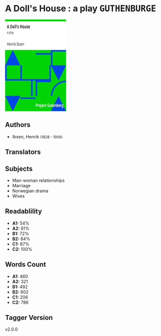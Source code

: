 # A Doll's House : a play <kbd>GUTHENBURGE</kbd>

![](./cover.medium.jpg "")

## Authors


 - Ibsen, Henrik <small>(1828 - 1906)</small>

## Translators



## Subjects


 - Man-woman relationships
 - Marriage
 - Norwegian drama
 - Wives

## Readablility


 - **A1:** 54%
 - **A2:** 61%
 - **B1:** 72%
 - **B2:** 84%
 - **C1:** 87%
 - **C2:** 100%

## Words Count


 - **A1:** 460
 - **A2:** 321
 - **B1:** 492
 - **B2:** 602
 - **C1:** 206
 - **C2:** 786

## Tagger Version


v2.0.0

